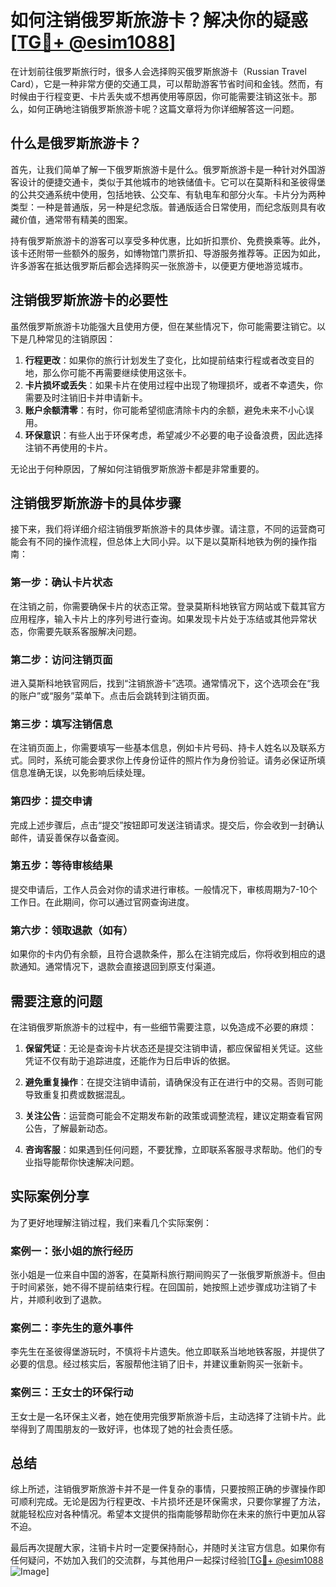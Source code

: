 # 如何注销俄罗斯旅游卡？解决你的疑惑[[TG💪+ @esim1088](https://t.me/s/esim1088)]

在计划前往俄罗斯旅行时，很多人会选择购买俄罗斯旅游卡（Russian Travel Card），它是一种非常方便的交通工具，可以帮助游客节省时间和金钱。然而，有时候由于行程变更、卡片丢失或不想再使用等原因，你可能需要注销这张卡。那么，如何正确地注销俄罗斯旅游卡呢？这篇文章将为你详细解答这一问题。

## 什么是俄罗斯旅游卡？

首先，让我们简单了解一下俄罗斯旅游卡是什么。俄罗斯旅游卡是一种针对外国游客设计的便捷交通卡，类似于其他城市的地铁储值卡。它可以在莫斯科和圣彼得堡的公共交通系统中使用，包括地铁、公交车、有轨电车和部分火车。卡片分为两种类型：一种是普通版，另一种是纪念版。普通版适合日常使用，而纪念版则具有收藏价值，通常带有精美的图案。

持有俄罗斯旅游卡的游客可以享受多种优惠，比如折扣票价、免费换乘等。此外，该卡还附带一些额外的服务，如博物馆门票折扣、导游服务推荐等。正因为如此，许多游客在抵达俄罗斯后都会选择购买一张旅游卡，以便更方便地游览城市。

## 注销俄罗斯旅游卡的必要性

虽然俄罗斯旅游卡功能强大且使用方便，但在某些情况下，你可能需要注销它。以下是几种常见的注销原因：

1. **行程更改**：如果你的旅行计划发生了变化，比如提前结束行程或者改变目的地，那么你可能不再需要继续使用这张卡。
2. **卡片损坏或丢失**：如果卡片在使用过程中出现了物理损坏，或者不幸遗失，你需要及时注销旧卡并申请新卡。
3. **账户余额清零**：有时，你可能希望彻底清除卡内的余额，避免未来不小心误用。
4. **环保意识**：有些人出于环保考虑，希望减少不必要的电子设备浪费，因此选择注销不再使用的卡片。

无论出于何种原因，了解如何注销俄罗斯旅游卡都是非常重要的。

## 注销俄罗斯旅游卡的具体步骤

接下来，我们将详细介绍注销俄罗斯旅游卡的具体步骤。请注意，不同的运营商可能会有不同的操作流程，但总体上大同小异。以下是以莫斯科地铁为例的操作指南：

### 第一步：确认卡片状态

在注销之前，你需要确保卡片的状态正常。登录莫斯科地铁官方网站或下载其官方应用程序，输入卡片上的序列号进行查询。如果发现卡片处于冻结或其他异常状态，你需要先联系客服解决问题。

### 第二步：访问注销页面

进入莫斯科地铁官网后，找到“注销旅游卡”选项。通常情况下，这个选项会在“我的账户”或“服务”菜单下。点击后会跳转到注销页面。

### 第三步：填写注销信息

在注销页面上，你需要填写一些基本信息，例如卡片号码、持卡人姓名以及联系方式。同时，系统可能会要求你上传身份证件的照片作为身份验证。请务必保证所填信息准确无误，以免影响后续处理。

### 第四步：提交申请

完成上述步骤后，点击“提交”按钮即可发送注销请求。提交后，你会收到一封确认邮件，请妥善保存以备查阅。

### 第五步：等待审核结果

提交申请后，工作人员会对你的请求进行审核。一般情况下，审核周期为7-10个工作日。在此期间，你可以通过官网查询进度。

### 第六步：领取退款（如有）

如果你的卡内仍有余额，且符合退款条件，那么在注销完成后，你将收到相应的退款通知。通常情况下，退款会直接退回到原支付渠道。

## 需要注意的问题

在注销俄罗斯旅游卡的过程中，有一些细节需要注意，以免造成不必要的麻烦：

1. **保留凭证**：无论是查询卡片状态还是提交注销申请，都应保留相关凭证。这些凭证不仅有助于追踪进度，还能作为日后申诉的依据。
   
2. **避免重复操作**：在提交注销申请前，请确保没有正在进行中的交易。否则可能导致重复扣费或数据混乱。

3. **关注公告**：运营商可能会不定期发布新的政策或调整流程，建议定期查看官网公告，了解最新动态。

4. **咨询客服**：如果遇到任何问题，不要犹豫，立即联系客服寻求帮助。他们的专业指导能帮你快速解决问题。

## 实际案例分享

为了更好地理解注销过程，我们来看几个实际案例：

### 案例一：张小姐的旅行经历

张小姐是一位来自中国的游客，在莫斯科旅行期间购买了一张俄罗斯旅游卡。但由于时间紧张，她不得不提前结束行程。在回国前，她按照上述步骤成功注销了卡片，并顺利收到了退款。

### 案例二：李先生的意外事件

李先生在圣彼得堡游玩时，不慎将卡片遗失。他立即联系当地地铁客服，并提供了必要的信息。经过核实后，客服帮他注销了旧卡，并建议重新购买一张新卡。

### 案例三：王女士的环保行动

王女士是一名环保主义者，她在使用完俄罗斯旅游卡后，主动选择了注销卡片。此举得到了周围朋友的一致好评，也体现了她的社会责任感。

## 总结

综上所述，注销俄罗斯旅游卡并不是一件复杂的事情，只要按照正确的步骤操作即可顺利完成。无论是因为行程更改、卡片损坏还是环保需求，只要你掌握了方法，就能轻松应对各种情况。希望本文提供的指南能够帮助你在未来的旅行中更加从容不迫。

最后再次提醒大家，注销卡片时一定要保持耐心，并随时关注官方信息。如果你有任何疑问，不妨加入我们的交流群，与其他用户一起探讨经验[[TG💪+ @esim1088](https://t.me/s/esim1088) ![Image](https://i.postimg.cc/4NQfJmqS/Snipaste-2025-05-13-00-14-12.png)]